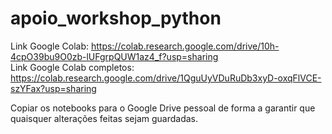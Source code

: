 # apoio_workshop_python
Link Google Colab: https://colab.research.google.com/drive/10h-4cpO39bu9O0zb-lUFgrpQUW1az4_f?usp=sharing \
Link Google Colab completos: https://colab.research.google.com/drive/1QguUyVDuRuDb3xyD-oxqFlVCE-szYFax?usp=sharing

Copiar os notebooks para o Google Drive pessoal de forma a garantir que quaisquer alterações feitas sejam guardadas.
